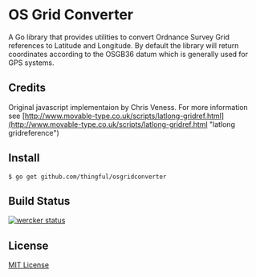 # OS Grid Converter

A Go library that provides utilities to convert Ordnance Survey Grid references to Latitude and Longitude.
By default the library will return coordinates according to the OSGB36 datum which is generally used for GPS systems.


## Credits
Original javascript implementaion by Chris Veness. For more information see [http://www.movable-type.co.uk/scripts/latlong-gridref.html](http://www.movable-type.co.uk/scripts/latlong-gridref.html "latlong gridreference")

## Install 

```
$ go get github.com/thingful/osgridconverter
```

## Build Status
[![wercker status](https://app.wercker.com/status/f84eb5310b57ee9d6acc3501763fdb75/s "wercker status")](https://app.wercker.com/project/bykey/f84eb5310b57ee9d6acc3501763fdb75)

## License
[MIT License](LICENSE "MIT License")